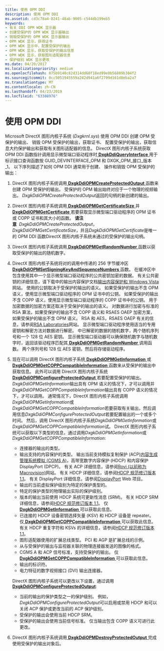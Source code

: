 ```yaml
---
title: 使用 OPM DDI
description: 使用 OPM DDI
ms.assetid: cd3c78a4-0241-48ab-9005-c544db199eb5
keywords:
- 有关 DDI OPM WDK 显示器
- 创建受保护的 OPM WDK 显示器输出
- 销毁受保护的 OPM WDK 显示器输出
- OPM WDK 显示，获得证书
- OPM WDK 显示中，配置受保护的输出
- OPM WDK 显示，获取受保护的输出信息
- OPM WDK 显示，获取图形适配器信息
- 保护级别 WDK 显示更改
ms.date: 04/20/2017
ms.localizationpriority: medium
ms.openlocfilehash: 075b9140c82d314dd60f18ed99e0b56809b304f2
ms.sourcegitcommit: 0cc5051945559a242d941a6f2799d161d8eba2a7
ms.translationtype: MT
ms.contentlocale: zh-CN
ms.lasthandoff: 04/23/2019
ms.locfileid: "63388976"
---
```

# <a name="using-the-opm-ddi"></a>使用 OPM DDI


Microsoft DirectX 图形内核子系统 (*Dxgkrnl.sys*) 使用 OPM DDI 创建 OPM 受保护的输出、 销毁 OPM 受保护的输出，获取证书、 配置受保护的输出，获取信息大约保护输出和获取有关图形适配器的信息。 DirectX 图形内核子系统获取 OPM DDI 函数指针调用显示微型端口驱动程序时[ **DxgkDdiQueryInterface** ](https://msdn.microsoft.com/library/windows/hardware/ff559764)用于标识接口查询函数按 GUID\_DEVINTERFACE\_OPM 和 DXGK\_OPM\_接口\_版本\_1。 以下序列描述了如何 OPM DDI 通常用于创建、 操作和销毁 OPM 受保护的输出：

1.  DirectX 图形内核子系统调用[ **DxgkDdiOPMCreateProtectedOutput** ](https://msdn.microsoft.com/library/windows/hardware/ff559705)函数来创建 OPM 受保护的输出。 受保护的 OPM 输出始终对应于一个物理的视频输出。 *DxgkDdiOPMCreateProtectedOutput*返回的句柄的新创建的输出。

2.  DirectX 图形内核子系统调用[ **DxgkDdiOPMGetCertificateSize** ](https://msdn.microsoft.com/library/windows/hardware/ff559715)并[ **DxgkDdiOPMGetCertificate** ](https://msdn.microsoft.com/library/windows/hardware/ff559711)若要获取显示微型端口驱动程序的 OPM 证书或 COPP 证书和其大小的函数。
    **请注意**  *DxgkDdiOPMCreateProtectedOutput*， *DxgkDdiOPMGetCertificateSize*，并且*DxgkDdiOPMGetCertificate*是唯一的 OPM DDI 函数DirectX 图形内核子系统未通过的受保护的输出句柄。

     

3.  DirectX 图形内核子系统调用[ **DxgkDdiOPMGetRandomNumber** ](https://msdn.microsoft.com/library/windows/hardware/ff559730)函数以获取受保护的输出的随机数字。

4.  DirectX 图形内核子系统将对的调用中传递的 256 字节缓冲区[ **DxgkDdiOPMSetSigningKeyAndSequenceNumbers** ](https://msdn.microsoft.com/library/windows/hardware/ff559735)函数。 在缓冲区中包含使用其中一个显示微型端口驱动程序的公共密钥加密的数据。 有关公共密钥的详细信息，请下载中的输出内容保护文档[输出内容保护和 Windows Vista](https://download.microsoft.com/download/5/D/6/5D6EAF2B-7DDF-476B-93DC-7CF0072878E6/output_protect.doc)网站。 使用的公钥取决于受保护的输出的语义。 如果受保护的输出不含 OPM 语义，使用显示微型端口驱动程序的 OPM 证书中的公钥。 如果受保护的输出不含 COPP 语义，使用显示微型端口驱动程序的 COPP 证书中的公钥。 用于加密数据的加密方案还取决于受保护的输出的语义。 对数据进行加密与标准的 RSA 算法，如果受保护的输出不含 COPP 语义和 RSAES OAEP 加密方案，如果受保护的输出不含 OPM 语义。 RSA 和 AES，RSAES OAEP 有关的信息，请参阅[RSA Laboratories](https://go.microsoft.com/fwlink/p/?linkid=70411)网站。 显示微型端口驱动程序使用适当的专用密钥和解密方法对数据进行解密。 中已解密的数据的随机数字，两个随机序列号和一个 128 位 AES 密钥。 显示微型端口驱动器可以确保随机数字与随机数字时，返回该驱动程序匹配其[ **DxgkDdiOPMGetRandomNumber** ](https://msdn.microsoft.com/library/windows/hardware/ff559730)调用函数。 两个序列号和 128 位 AES 密钥，然后将存储驱动程序。

5.  现在可以调用 DirectX 图形内核子系统[ **DxgkDdiOPMGetInformation** ](https://msdn.microsoft.com/library/windows/hardware/ff559725)或[ **DxgkDdiOPMGetCOPPCompatibleInformation** ](https://msdn.microsoft.com/library/windows/hardware/ff559720)函数来从受保护的输出中获取信息。 此外可以调用 DirectX 图形内核子系统[ **DxgkDdiOPMConfigureProtectedOutput** ](https://msdn.microsoft.com/library/windows/hardware/ff559701)若要配置受保护的输出。 *DxgkDdiOPMGetInformation*输出具有 OPM 语义的情况下，才可以调用并*DxgkDdiOPMGetCOPPCompatibleInformation*输出具有 COPP 语义的情况下，才可以调用。 通常情况下，DirectX 图形内核子系统调用*DxgkDdiOPMGetInformation*或*DxgkDdiOPMGetCOPPCompatibleInformation*若要获取有关输出，然后调用信息*DxgkDdiOPMConfigureProtectedOutput*若要配置输出的一个或多个时间。 然后，调用 DirectX 图形内核子系统*DxgkDdiOPMGetInformation*或*DxgkDdiOPMGetCOPPCompatibleInformation*试。 DirectX 图形内核子系统可以获取以下类型的信息，通过调用*DxgkDdiOPMGetInformation*或*DxgkDdiOPMGetCOPPCompatibleInformation*:

    -   连接器的输出的类型。
    -   输出支持的内容保护的类型。 输出当前支持模拟复制保护 (ACP)[内容生成管理系统模拟 (CGMS A)](cgms-a-standards.md)，高带宽数字内容保护 (HDCP) 和内容保护 DisplayPort (DPCP)。 有关 ACP 详细信息，请参阅[Rovi (以前称为 Macrovision)](https://go.microsoft.com/fwlink/p/?linkid=71273)网站。 有关 HDCP 详细信息，请参阅[HDCP 规范修订版本 1.1](https://go.microsoft.com/fwlink/p/?linkid=38728)。 有关 DisplayPort 详细信息，请参阅[DisplayPort](https://go.microsoft.com/fwlink/p/?linkid=71382) Web 项目。
    -   输出的当前虚拟保护级别为特定的保护类型的。
    -   特定的保护类型的物理输出实际的保护级别。
    -   版本的输出当前使用 HDCP 系统可更新性消息 (SRM)。 有关 HDCP SRM 详细信息，请参阅[HDCP 规范修订版本 1.1](https://go.microsoft.com/fwlink/p/?linkid=38728)。 仅[ **DxgkDdiOPMGetInformation** ](https://msdn.microsoft.com/library/windows/hardware/ff559725)可以获取此信息。
    -   已连接的 HDCP 设备密钥选择矢量 (KSV) 和 HDCP 设备是 repeater。 仅[ **DxgkDdiOPMGetCOPPCompatibleInformation** ](https://msdn.microsoft.com/library/windows/hardware/ff559720)可以获取此信息。 有关 HDCP 重复字符和 KSVs 的详细信息，请参阅[HDCP 规范修订版本 1.1](https://go.microsoft.com/fwlink/p/?linkid=38728)。
    -   图形适配器使用的扩展总线类型。 PCI 和 AGP 是扩展总线的示例。
    -   从与受保护的输出与监视器关联的物理连接器发送的图像的格式。
    -   CGMS A 和 ACP 信号标准，支持受保护的输出。 仅[ **DxgkDdiOPMGetCOPPCompatibleInformation** ](https://msdn.microsoft.com/library/windows/hardware/ff559720)可以获取此信息。
    -   输出的标识符。
    -   电力特征的数字视频接口 (DVI) 输出连接器。

    DirectX 图形内核子系统可以更改以下设置，通过调用[ **DxgkDdiOPMConfigureProtectedOutput**](https://msdn.microsoft.com/library/windows/hardware/ff559701):

    -   当前的输出的保护类型之一的保护级别。 例如， *DxgkDdiOPMConfigureProtectedOutput*可以启用或禁用 HDCP 和可以关闭 ACP 保护或更改当前的 ACP 保护级别。
    -   受保护的输出会使用当前 HDCP SRM。
    -   受保护的输出会使用当前信号标准。 仅当输出包含 COPP 语义可进行此更改。

6.  DirectX 图形内核子系统调用[ **DxgkDdiOPMDestroyProtectedOutput** ](https://msdn.microsoft.com/library/windows/hardware/ff559708)完成使用受保护的输出对象后。

 

 





